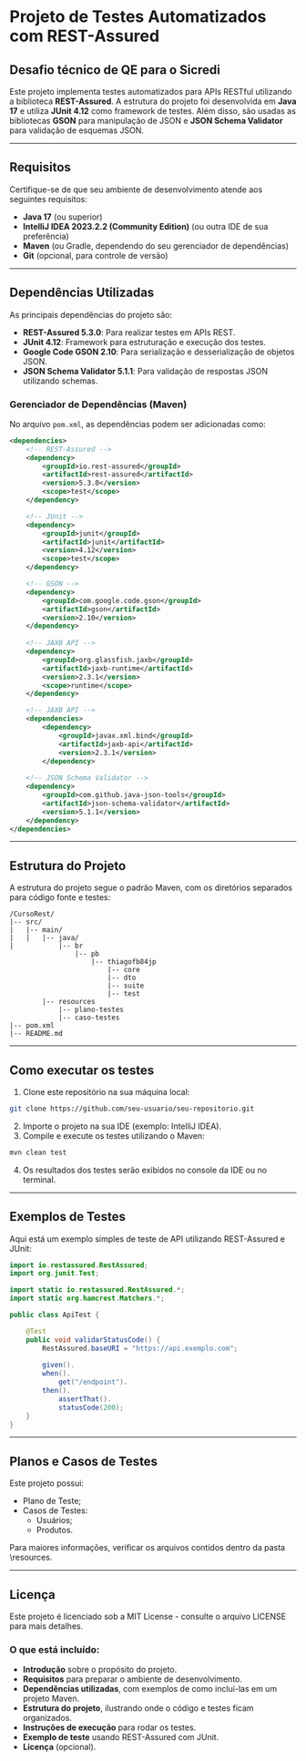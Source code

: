 # Projeto de Testes Automatizados com REST-Assured
## Desafio técnico de QE para o Sicredi

Este projeto implementa testes automatizados para APIs RESTful utilizando a biblioteca **REST-Assured**. A estrutura do projeto foi desenvolvida em **Java 17** e utiliza **JUnit 4.12** como framework de testes. Além disso, são usadas as bibliotecas **GSON** para manipulação de JSON e **JSON Schema Validator** para validação de esquemas JSON.

<hr>

## Requisitos

Certifique-se de que seu ambiente de desenvolvimento atende aos seguintes requisitos:

- **Java 17** (ou superior)
- **IntelliJ IDEA 2023.2.2 (Community Edition)** (ou outra IDE de sua preferência)
- **Maven** (ou Gradle, dependendo do seu gerenciador de dependências)
- **Git** (opcional, para controle de versão)

<hr>

## Dependências Utilizadas

As principais dependências do projeto são:

- **REST-Assured 5.3.0**: Para realizar testes em APIs REST.
- **JUnit 4.12**: Framework para estruturação e execução dos testes.
- **Google Code GSON 2.10**: Para serialização e desserialização de objetos JSON.
- **JSON Schema Validator 5.1.1**: Para validação de respostas JSON utilizando schemas.

### Gerenciador de Dependências (Maven)

No arquivo `pom.xml`, as dependências podem ser adicionadas como:

```xml 
<dependencies>
    <!-- REST-Assured -->
    <dependency>
        <groupId>io.rest-assured</groupId>
        <artifactId>rest-assured</artifactId>
        <version>5.3.0</version>
        <scope>test</scope>
    </dependency>

    <!-- JUnit -->
    <dependency>
        <groupId>junit</groupId>
        <artifactId>junit</artifactId>
        <version>4.12</version>
        <scope>test</scope>
    </dependency>

    <!-- GSON -->
    <dependency>
        <groupId>com.google.code.gson</groupId>
        <artifactId>gson</artifactId>
        <version>2.10</version>
    </dependency>
    
    <!-- JAXB API -->
    <dependency>
        <groupId>org.glassfish.jaxb</groupId>
        <artifactId>jaxb-runtime</artifactId>
        <version>2.3.1</version>
        <scope>runtime</scope>
    </dependency>

    <!-- JAXB API -->
    <dependencies>
        <dependency>
            <groupId>javax.xml.bind</groupId>
            <artifactId>jaxb-api</artifactId>
            <version>2.3.1</version>
        </dependency>
    
    <!-- JSON Schema Validator -->
    <dependency>
        <groupId>com.github.java-json-tools</groupId>
        <artifactId>json-schema-validator</artifactId>
        <version>5.1.1</version>
    </dependency>
</dependencies>
```
<hr>

## Estrutura do Projeto
A estrutura do projeto segue o padrão Maven, com os diretórios separados para código fonte e testes:

```
/CursoRest/
|-- src/
|   |-- main/
|   |   |-- java/
|           |-- br
                |-- pb 
                    |-- thiagofb84jp
                        |-- core
                        |-- dto
                        |-- suite
                        |-- test
        |-- resources
            |-- plano-testes
            |-- caso-testes                   
|-- pom.xml
|-- README.md
```
<hr>

## Como executar os testes
1. Clone este repositório na sua máquina local:
``` bash
git clone https://github.com/seu-usuario/seu-repositorio.git
```
2. Importe o projeto na sua IDE (exemplo: IntelliJ IDEA).
3. Compile e execute os testes utilizando o Maven:
``` bash
mvn clean test
```
4. Os resultados dos testes serão exibidos no console da IDE ou no terminal.

<hr>

## Exemplos de Testes
Aqui está um exemplo simples de teste de API utilizando REST-Assured e JUnit:

``` java
import io.restassured.RestAssured;
import org.junit.Test;

import static io.restassured.RestAssured.*;
import static org.hamcrest.Matchers.*;

public class ApiTest {

    @Test
    public void validarStatusCode() {
        RestAssured.baseURI = "https://api.exemplo.com";
        
        given().
        when().
            get("/endpoint").
        then().
            assertThat().
            statusCode(200);
    }
}
```
<hr>

## Planos e Casos de Testes
Este projeto possui:
- Plano de Teste;
- Casos de Testes:
  - Usuários;
  - Produtos.

Para maiores informações, verificar os arquivos contidos dentro da pasta \resources. 

<hr>

## Licença
Este projeto é licenciado sob a MIT License - consulte o arquivo LICENSE para mais detalhes.


### O que está incluído:
- **Introdução** sobre o propósito do projeto.
- **Requisitos** para preparar o ambiente de desenvolvimento.
- **Dependências utilizadas**, com exemplos de como incluí-las em um projeto Maven.
- **Estrutura do projeto**, ilustrando onde o código e testes ficam organizados.
- **Instruções de execução** para rodar os testes.
- **Exemplo de teste** usando REST-Assured com JUnit.
- **Licença** (opcional).